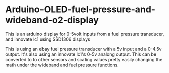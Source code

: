 # Arduino-OLED-fuel-pressure-and-wideband-o2-display
This is an arduino display for 0-5volt inputs from a fuel pressure transducer, and innovate lc1 using SSD1306 displays


This is using an ebay fuel pressure transducer with a 5v input and a 0-4.5v output.
It's also using an innovate lc1's 0-5v analong output.
This can be converted to to other sensors and scaling values pretty easily changing the math under the wideband
and fuel pressure functions.
